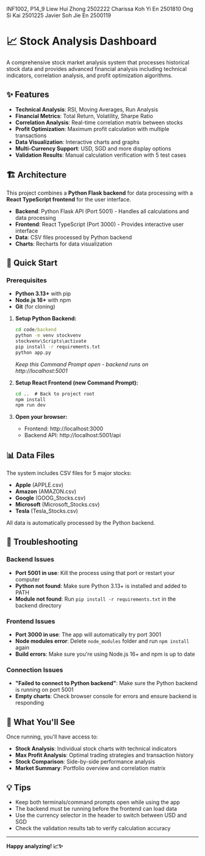 INF1002, P14_9
Liew Hui Zhong 2502222
Charissa Koh Yi En 2501810
Ong Si Kai 2501225
Javier Soh Jie En 2500119

# 📈 Stock Analysis Dashboard

A comprehensive stock market analysis system that processes historical stock data and provides advanced financial analysis including technical indicators, correlation analysis, and profit optimization algorithms.

## ✨ Features

- **Technical Analysis**: RSI, Moving Averages, Run Analysis
- **Financial Metrics**: Total Return, Volatility, Sharpe Ratio  
- **Correlation Analysis**: Real-time correlation matrix between stocks
- **Profit Optimization**: Maximum profit calculation with multiple transactions
- **Data Visualization**: Interactive charts and graphs
- **Multi-Currency Support**: USD, SGD and more display options
- **Validation Results**: Manual calculation verification with 5 test cases

## 🏗️ Architecture

This project combines a **Python Flask backend** for data processing with a **React TypeScript frontend** for the user interface.

- **Backend**: Python Flask API (Port 5001) - Handles all calculations and data processing
- **Frontend**: React TypeScript (Port 3000) - Provides interactive user interface
- **Data**: CSV files processed by Python backend
- **Charts**: Recharts for data visualization

## 🚀 Quick Start

### Prerequisites
- **Python 3.13+** with pip
- **Node.js 16+** with npm
- **Git** (for cloning)



1. **Setup Python Backend:**
   ```cmd
   cd code/backend
   python -m venv stockvenv 
   stockvenv\Scripts\activate
   pip install -r requirements.txt 
   python app.py
   ```
   *Keep this Command Prompt open - backend runs on http://localhost:5001*

2. **Setup React Frontend (new Command Prompt):**
   ```cmd
   cd ..  # Back to project root
   npm install
   npm run dev
   ```

3. **Open your browser:**
   - Frontend: http://localhost:3000
   - Backend API: http://localhost:5001/api

## 📊 Data Files

The system includes CSV files for 5 major stocks:
- **Apple** (APPLE.csv)
- **Amazon** (AMAZON.csv) 
- **Google** (GOOG_Stocks.csv)
- **Microsoft** (Microsoft_Stocks.csv)
- **Tesla** (Tesla_Stocks.csv)

All data is automatically processed by the Python backend.

## 🔧 Troubleshooting

### Backend Issues
- **Port 5001 in use**: Kill the process using that port or restart your computer
- **Python not found**: Make sure Python 3.13+ is installed and added to PATH
- **Module not found**: Run `pip install -r requirements.txt` in the backend directory

### Frontend Issues  
- **Port 3000 in use**: The app will automatically try port 3001
- **Node modules error**: Delete `node_modules` folder and run `npm install` again
- **Build errors**: Make sure you're using Node.js 16+ and npm is up to date

### Connection Issues
- **"Failed to connect to Python backend"**: Make sure the Python backend is running on port 5001
- **Empty charts**: Check browser console for errors and ensure backend is responding


## 🎯 What You'll See

Once running, you'll have access to:
- **Stock Analysis**: Individual stock charts with technical indicators
- **Max Profit Analysis**: Optimal trading strategies and transaction history  
- **Stock Comparison**: Side-by-side performance analysis
- **Market Summary**: Portfolio overview and correlation matrix

## 💡 Tips

- Keep both terminals/command prompts open while using the app
- The backend must be running before the frontend can load data
- Use the currency selector in the header to switch between USD and SGD
- Check the validation results tab to verify calculation accuracy

---

**Happy analyzing! 📈✨**

